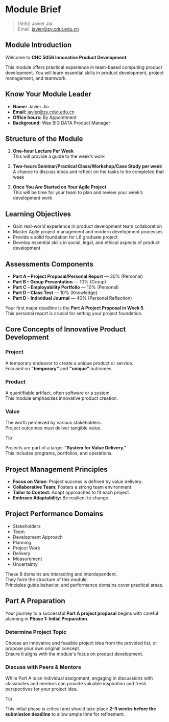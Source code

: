 # Module Brief

> [!info]
> Javier Jia  
> Email: javier@zy.cdut.edu.cn  

## Module Introduction
Welcome to **CHC 5056 Innovative Product Development**.  

This module offers practical experience in team-based computing product development. You will learn essential skills in product development, project management, and teamwork.

## Know Your Module Leader
- **Name:** Javier Jia  
- **Email:** javier@zy.cdut.edu.cn  
- **Office hours:** By Appointment  
- **Background:** Was BIG DATA Product Manager

## Structure of the Module
1. **One-hour Lecture Per Week**  
   This will provide a guide to the week’s work  

2. **Two-hours Seminar/Practical Class/Workshop/Case Study per week**  
   A chance to discuss ideas and reflect on the tasks to be completed that week  

3. **Once You Are Started on Your Agile Project**  
   This will be time for your team to plan and review your week’s development work  


## Learning Objectives
- Gain real-world experience in product development team collaboration  
- Master Agile project management and modern development processes  
- Provide a solid foundation for L6 graduate project  
- Develop essential skills in social, legal, and ethical aspects of product development  

## Assessments Components
- **Part A – Project Proposal/Personal Report** — 30% (Personal)  
- **Part B – Group Presentation** — 10% (Group)  
- **Part C – Employability Portfolio** — 10% (Personal)  
- **Part D – Class Test** — 10% (Knowledge)  
- **Part D – Individual Journal** — 40% (Personal Reflection)  

Your first major deadline is the **Part A Project Proposal in Week 5**.  
This personal report is crucial for setting your project foundation.

## Core Concepts of Innovative Product Development

### Project
A temporary endeavor to create a unique product or service.  
Focused on **"temporary"** and **"unique"** outcomes.  

### Product
A quantifiable artifact, often software or a system.  
This module emphasizes innovative product creation.  

### Value
The worth perceived by various stakeholders.  
Project outcomes must deliver tangible value.  

> [!TIP]
> Projects are part of a larger **"System for Value Delivery."**  
> This includes programs, portfolios, and operations.  

## Project Management Principles
- **Focus on Value:** Project success is defined by value delivery.  
- **Collaborative Team:** Fosters a strong team environment.  
- **Tailor to Context:** Adapt approaches to fit each project.  
- **Embrace Adaptability:** Be resilient to change.  

## Project Performance Domains
- Stakeholders  
- Team  
- Development Approach  
- Planning  
- Project Work  
- Delivery  
- Measurement  
- Uncertainty  

These 8 domains are interacting and interdependent.  
They form the structure of this module.  
Principles guide behavior, and performance domains cover practical areas.  

## Part A Preparation
Your journey to a successful **Part A project proposal** begins with careful planning in **Phase 1: Initial Preparation**.

### Determine Project Topic
Choose an innovative and feasible project idea from the provided list, or propose your own original concept.  
Ensure it aligns with the module's focus on product development.  

### Discuss with Peers & Mentors
While Part A is an individual assignment, engaging in discussions with classmates and mentors can provide valuable inspiration and fresh perspectives for your project idea.  

> [!TIP]
> This initial phase is critical and should take place **2–3 weeks before the submission deadline** to allow ample time for refinement.